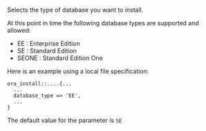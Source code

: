 Selects the type of database you want to install.

At this point in time the following database types are supported and allowed:

- EE     : Enterprise Edition
- SE     : Standard Edition
- SEONE  : Standard Edition One

Here is an example using a local file specification:

```puppet
ora_install::....{...
  ...
  database_type => 'EE',
  ...
}
```

The default value for the parameter is `SE`
